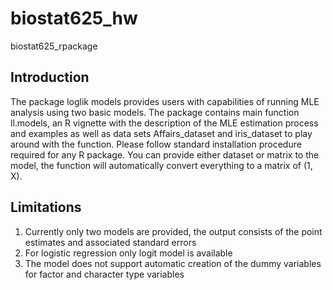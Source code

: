 # biostat625_hw
biostat625_rpackage
## Introduction
The package loglik models provides users with capabilities of running MLE analysis using two basic models. The package contains main function ll.models, an R vignette with the description of the MLE estimation process and examples as well as data sets Affairs_dataset and iris_dataset to play around with the function. Please follow standard installation procedure required for any R package. You can provide either dataset or matrix to the model, the function will automatically convert everything to a matrix of (1, X).

## Limitations
1. Currently only two models are provided, the output consists of the point estimates and associated standard errors
2. For logistic regression only logit model is available
3. The model does not support automatic creation of the dummy variables for factor and character type variables
